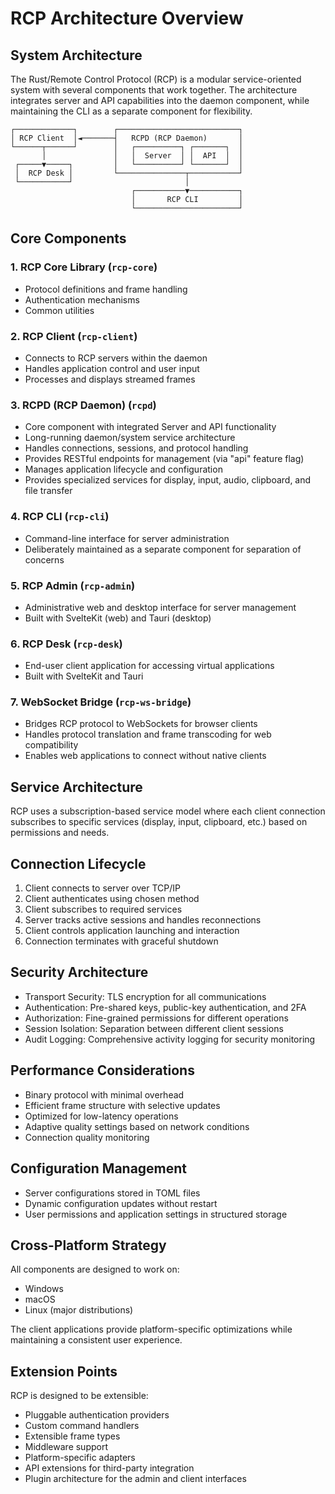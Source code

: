 # RCP Architecture Overview

## System Architecture

The Rust/Remote Control Protocol (RCP) is a modular service-oriented system with several components that work together. The architecture integrates server and API capabilities into the daemon component, while maintaining the CLI as a separate component for flexibility.

```
┌─────────────┐        ┌───────────────────────────┐
│ RCP Client  │◄───────┤   RCPD (RCP Daemon)       │
└──────┬──────┘        │   ┌──────────┐ ┌───────┐  │
       │               │   │  Server  │ │  API  │  │
 ┌─────▼─────┐         │   └──────────┘ └───────┘  │
 │  RCP Desk │         └───────────────┬───────────┘
 └───────────┘                         │
                           ┌───────────▼───────────┐
                           │       RCP CLI         │
                           └───────────────────────┘
```

## Core Components

### 1. RCP Core Library (`rcp-core`)

- Protocol definitions and frame handling
- Authentication mechanisms
- Common utilities

### 2. RCP Client (`rcp-client`)

- Connects to RCP servers within the daemon
- Handles application control and user input
- Processes and displays streamed frames

### 3. RCPD (RCP Daemon) (`rcpd`)

- Core component with integrated Server and API functionality
- Long-running daemon/system service architecture
- Handles connections, sessions, and protocol handling
- Provides RESTful endpoints for management (via "api" feature flag)
- Manages application lifecycle and configuration
- Provides specialized services for display, input, audio, clipboard, and file transfer

### 4. RCP CLI (`rcp-cli`)

- Command-line interface for server administration
- Deliberately maintained as a separate component for separation of concerns

### 5. RCP Admin (`rcp-admin`)

- Administrative web and desktop interface for server management
- Built with SvelteKit (web) and Tauri (desktop)

### 6. RCP Desk (`rcp-desk`)

- End-user client application for accessing virtual applications
- Built with SvelteKit and Tauri

### 7. WebSocket Bridge (`rcp-ws-bridge`)

- Bridges RCP protocol to WebSockets for browser clients
- Handles protocol translation and frame transcoding for web compatibility
- Enables web applications to connect without native clients

## Service Architecture

RCP uses a subscription-based service model where each client connection subscribes to specific services (display, input, clipboard, etc.) based on permissions and needs.

## Connection Lifecycle

1. Client connects to server over TCP/IP
2. Client authenticates using chosen method
3. Client subscribes to required services
4. Server tracks active sessions and handles reconnections
5. Client controls application launching and interaction
6. Connection terminates with graceful shutdown

## Security Architecture

- Transport Security: TLS encryption for all communications
- Authentication: Pre-shared keys, public-key authentication, and 2FA
- Authorization: Fine-grained permissions for different operations
- Session Isolation: Separation between different client sessions
- Audit Logging: Comprehensive activity logging for security monitoring

## Performance Considerations

- Binary protocol with minimal overhead
- Efficient frame structure with selective updates
- Optimized for low-latency operations
- Adaptive quality settings based on network conditions
- Connection quality monitoring

## Configuration Management

- Server configurations stored in TOML files
- Dynamic configuration updates without restart
- User permissions and application settings in structured storage

## Cross-Platform Strategy

All components are designed to work on:
- Windows
- macOS
- Linux (major distributions)

The client applications provide platform-specific optimizations while maintaining a consistent user experience.

## Extension Points

RCP is designed to be extensible:

- Pluggable authentication providers
- Custom command handlers
- Extensible frame types
- Middleware support
- Platform-specific adapters
- API extensions for third-party integration
- Plugin architecture for the admin and client interfaces